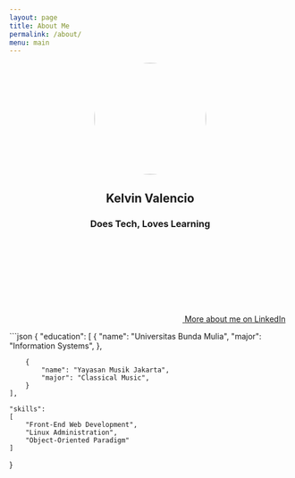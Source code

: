 ```yaml
---
layout: page
title: About Me
permalink: /about/
menu: main
---
```

<p align="center"><a href="url"><img src="{{ "/assets/1577711978477.jfif" | relative_url }}" height="auto" width="200" style="border-radius:50%"></a></p>  
<h2 align="center">Kelvin Valencio</h2>
<h3 align="center">Does Tech, Loves Learning</h3>  
<p align="center"><a href="https://www.linkedin.com/in/{{ site.linkedin_username| cgi_escape | escape }}"><svg class="svg-icon"><use xlink:href="{{ '/assets/minima-social-icons.svg#linkedin' | relative_url }}"></use></svg> <span class="username">More about me on LinkedIn</span></a></p>
```json
{
    "education":
    [
        {
            "name": "Universitas Bunda Mulia",
            "major": "Information Systems",
        },

        {
            "name": "Yayasan Musik Jakarta",
            "major": "Classical Music",
        }
    ],

    "skills":
    [
        "Front-End Web Development",
        "Linux Administration",
        "Object-Oriented Paradigm"
    ]
}
```
